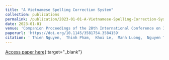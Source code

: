 ```yaml
---
title: "A Vietnamese Spelling Correction System"
collection: publications
permalink: /publication/2023-01-01-A-Vietnamese-Spelling-Correction-System
date: 2023-01-01
venue: 'Companion Proceedings of the 28th International Conference on Intelligent User Interfaces'
paperurl: 'https://doi.org/10.1145/3581754.3584159'
citation: ' Thien Nguyen,  Thinh Pham,  Khoi Le,  Manh Luong,  Nguyen Tran,  Hieu Man,  Dang Nguyen,  Tuan Luu,  Thien Nguyen,  Hung Bui,  Dinh Phung,  Dat Nguyen, &quot;A Vietnamese Spelling Correction System.&quot; Companion Proceedings of the 28th International Conference on Intelligent User Interfaces, 2023.'
---
```

[Access paper here](https://doi.org/10.1145/3581754.3584159){:target="_blank"}
